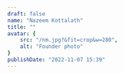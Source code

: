 ```yaml
---
draft: false
name: "Nazeem Kottalath"
title: ""
avatar: {
    src: "/nm.jpg?&fit=crop&w=280",
    alt: "Founder photo"
}
publishDate: "2022-11-07 15:39"
---
```

